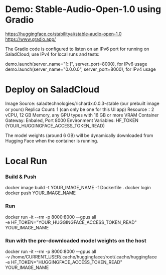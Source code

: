# Demo: Stable-Audio-Open-1.0 using Gradio

https://huggingface.co/stabilityai/stable-audio-open-1.0
https://www.gradio.app/

The Gradio code is configured to listen on an IPv6 port for running on SaladCloud; use IPv4 for local runs and tests:

demo.launch(server_name="[::]", server_port=8000), for IPv6 usage
demo.launch(server_name="0.0.0.0", server_port=8000), for IPv4 usage

# Deploy on SaladCloud

Image Source: saladtechnologies/richardx:0.0.3-stable (our prebuilt image or yours)
Replica Count: 1 (can only be one for this UI app)
Resource：2 vCPU, 12 GB Memory, any GPU types with 16 GB or more VRAM
Container Gateway: Enbaled, Port 8000
Environment Variables: HF_TOKEN (YOUR_HUGGINGFACE_ACCESS_TOKEN_READ)

The model weights (around 6 GB) will be dynamically downloaded from Hugging Face when the container is running.

# Local Run

### Build & Push
docker image build -t YOUR_IMAGE_NAME -f Dockerfile .
docker login
docker push YOUR_IMAGE_NAME 

### Run
docker run -it --rm -p 8000:8000 --gpus all \
 -e HF_TOKEN="YOUR_HUGGINGFACE_ACCESS_TOKEN_READ" \
 YOUR_IMAGE_NAME

### Run with the pre-downloaded model weights on the host
docker run -it --rm -p 8000:8000 --gpus all \
 -v /home/CURRENT_USER/.cache/huggingface:/root/.cache/huggingface \
 -e HF_TOKEN="HUGGINGFACE_ACCESS_TOKEN_READ" \
 YOUR_IMAGE_NAME


